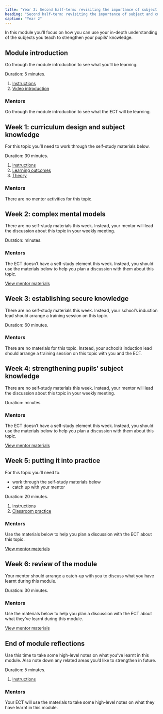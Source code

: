 ```yaml
---
title: "Year 2: Second half-term: revisiting the importance of subject and curriculum knowledge"
heading: "Second half-term: revisiting the importance of subject and curriculum knowledge"
caption: "Year 2"
---
```


In this module you’ll focus on how you can use your in-depth understanding of the subjects you teach to strengthen your pupils’ knowledge.

## Module introduction

Go through the module introduction to see what you’ll be learning.

Duration: 5 minutes.

1. [Instructions](/education-development-trust/year-2-revisiting-the-importance-of-subject-and-curriculum-knowledge/intro-ect-instructions)
2. [Video introduction](/education-development-trust/year-2-revisiting-the-importance-of-subject-and-curriculum-knowledge/intro-ect-video-introduction)

### Mentors

Go through the module introduction to see what the ECT will be learning.

## Week 1: curriculum design and subject knowledge

For this topic you’ll need to work through the self-study materials below.

Duration: 30 minutes.

1. [Instructions](/education-development-trust/year-2-revisiting-the-importance-of-subject-and-curriculum-knowledge/spring-week-1-ect-instructions)
2. [Learning outcomes](/education-development-trust/year-2-revisiting-the-importance-of-subject-and-curriculum-knowledge/spring-week-1-ect-learning-outcomes)
3. [Theory](/education-development-trust/year-2-revisiting-the-importance-of-subject-and-curriculum-knowledge/spring-week-1-ect-theory)

### Mentors

There are no mentor activities for this topic.

## Week 2: complex mental models

There are no self-study materials this week. Instead, your mentor will lead the discussion about this topic in your weekly meeting.

Duration: minutes.

### Mentors

The ECT doesn’t have a self-study element this week. Instead, you should use the materials below to help you plan a discussion with them about this topic.

[View mentor materials](/education-development-trust/year-2-revisiting-the-importance-of-subject-and-curriculum-knowledge/spring-week-2-mentor-materials)

## Week 3: establishing secure knowledge

There are no self-study materials this week. Instead, your school’s induction lead should arrange a training session on this topic.

Duration: 60 minutes.

### Mentors

There are no materials for this topic. Instead, your school’s induction lead should arrange a training session on this topic with you and the ECT.

## Week 4: strengthening pupils’ subject knowledge

There are no self-study materials this week. Instead, your mentor will lead the discussion about this topic in your weekly meeting.

Duration: minutes.

### Mentors

The ECT doesn’t have a self-study element this week. Instead, you should use the materials below to help you plan a discussion with them about this topic.

[View mentor materials](/education-development-trust/year-2-revisiting-the-importance-of-subject-and-curriculum-knowledge/spring-week-4-mentor-materials)

## Week 5: putting it into practice

For this topic you’ll need to:

- work through the self-study materials below
- catch up with your mentor

Duration: 20 minutes.

1. [Instructions](/education-development-trust/year-2-revisiting-the-importance-of-subject-and-curriculum-knowledge/spring-week-5-ect-instructions)
2. [Classroom practice](/education-development-trust/year-2-revisiting-the-importance-of-subject-and-curriculum-knowledge/spring-week-5-ect-classroom-practice)

### Mentors

Use the materials below to help you plan a discussion with the ECT about this topic.

[View mentor materials](/education-development-trust/year-2-revisiting-the-importance-of-subject-and-curriculum-knowledge/spring-week-5-mentor-materials)

## Week 6: review of the module

Your mentor should arrange a catch-up with you to discuss what you have learnt during this module.

Duration: 30 minutes.

### Mentors

Use the materials below to help you plan a discussion with the ECT about what they’ve learnt during this module.

[View mentor materials](/education-development-trust/year-2-revisiting-the-importance-of-subject-and-curriculum-knowledge/spring-week-6-mentor-materials)

## End of module reflections

Use this time to take some high-level notes on what you’ve learnt in this module. Also note down any related areas you’d like to strengthen in future.

Duration: 5 minutes.

1. [Instructions](/education-development-trust/year-2-revisiting-the-importance-of-subject-and-curriculum-knowledge/intro-ect-instructions)

### Mentors

Your ECT will use the materials to take some high-level notes on what they have learnt in this module.
